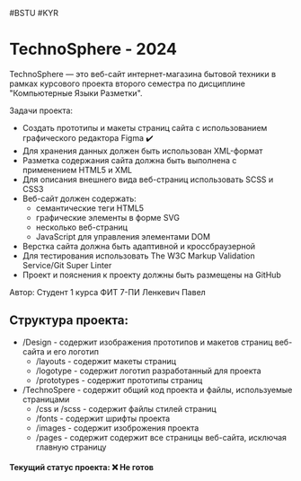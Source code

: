 #BSTU #KYR

# TechnoSphere - 2024
TechnoSphere — это веб-сайт интернет-магазина бытовой техники в рамках курсового проекта второго семестра по дисциплине "Компьютерные Языки Разметки". 

Задачи проекта:
* Создать прототипы и макеты страниц сайта с использованием графического редактора Figma ✔️
* Для хранения данных должен быть использован XML-формат
* Разметка содержания сайта должна быть выполнена с применением HTML5 и XML
* Для описания внешнего вида веб-страниц использовать SCSS и CSS3
* Веб-сайт должен содержать:
  * семантические теги HTML5
  * графические элементы в форме SVG
  * несколько веб-страниц
  * JavaScript для управления элементами DOM
* Верстка сайта должна быть адаптивной и кроссбраузерной
* Для тестирования использовать The W3C Markup Validation Service/Git Super Linter
* Проект и пояснения к проекту должны быть размещены на GitHub



Автор: Студент 1 курса ФИТ 7-ПИ Ленкевич Павел

## Структура проекта:
* /Design           - содержит изображения прототипов и макетов страниц веб-сайта и его логотип
  * /layouts        - содержит макеты страниц
  * /logotype       - содержит логотип разработанный для проекта
  * /prototypes     - содержит прототипы страниц
* /TechnoSpere      - содержит общий код проекта и файлы, используемые страницами
  * /css и /scss    - содержит файлы стилей страниц
  * /fonts          - содержит шрифты проекта
  * /images         - содержит изоброжения проекта
  * /pages          - содержит содержит все страницы веб-сайта, исключая главную страницу


#### Текущий статус проекта: ❌ Не готов
